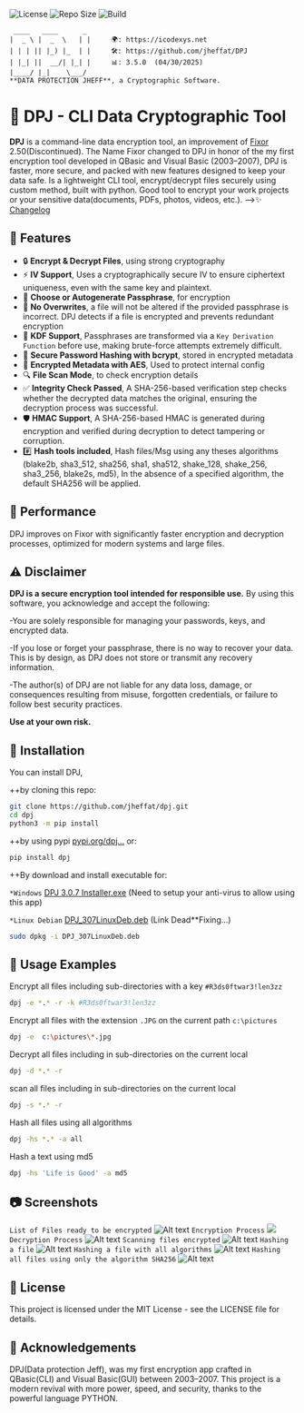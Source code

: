 ![License](https://img.shields.io/github/license/jheffat/DPJ)
![Repo Size](https://img.shields.io/github/repo-size/jheffat/DPJ)
![Build](https://img.shields.io/pypi/v/dpj)

```text
 ____   ____      _ 
|  _ \ |  _  \   | |     🌍: https://icodexys.net
| | | || |_) |_  | |     🛠️: https://github.com/jheffat/DPJ
| |_| ||  __/| |_| |     📊: 3.5.0  (04/30/2025)
|____/ |_|    \___/ 
**DATA PROTECTION JHEFF**, a Cryptographic Software.

```

# 🔐 DPJ - CLI Data Cryptographic Tool

**DPJ** is a command-line data encryption tool, an improvement of [Fixor](https://github.com/jheffat/-FiXOR) 2.50(Discontinued). The Name Fixor changed to DPJ 
 in honor of the my first encryption tool developed in QBasic and Visual Basic (2003–2007), DPJ is faster, more secure, and packed with new features designed to keep your data safe. Is a lightweight CLI tool, encrypt/decrypt files securely using custom method, built with python. Good tool to encrypt your work projects or your sensitive data(documents, PDFs, photos, videos, etc.). -->✨ [Changelog](https://github.com/jheffat/DPJ/blob/main/CHANGELOG.md)

## 🧾 Features

- 🔒 **Encrypt & Decrypt Files**, using strong cryptography
- ⚡ **IV Support**,  Uses a cryptographically secure IV to ensure ciphertext uniqueness, even with the same key and plaintext.
- 🧠 **Choose or Autogenerate Passphrase**, for encryption
- 🚫 **No Overwrites**, a file will not be altered if the provided passphrase is incorrect. DPJ detects if a file is encrypted and prevents redundant encryption
- 🔐 **KDF Support**, Passphrases are transformed via a `Key Derivation Function` before use, making brute-force attempts extremely difficult.
- 🧂 **Secure Password Hashing with bcrypt**, stored in encrypted metadata
- 🧬 **Encrypted Metadata with AES**, Used to protect internal config
- 🔍 **File Scan Mode**, to check encryption details
- ✅ **Integrity Check Passed**, A SHA-256-based verification step checks whether the decrypted data matches the original, ensuring the decryption process was successful.
- 🛡️ **HMAC Support**, A SHA-256-based HMAC is generated during encryption and verified during decryption to detect tampering or corruption.
- #️⃣ **Hash tools included**, Hash files/Msg using any theses algorithms (blake2b, sha3_512, sha256, sha1,  sha512, shake_128, shake_256, sha3_256, blake2s, md5), In the absence of a specified algorithm, the default SHA256 will be applied.

## 🚀 Performance

DPJ improves on Fixor with significantly faster encryption and decryption processes, optimized for modern systems and large files.

## ⚠️ Disclaimer
**DPJ is a secure encryption tool intended for responsible use.**
By using this software, you acknowledge and accept the following:

-You are solely responsible for managing your passwords, keys, and encrypted data.

-If you lose or forget your passphrase, there is no way to recover your data.
This is by design, as DPJ does not store or transmit any recovery information.

-The author(s) of DPJ are not liable for any data loss, damage, or consequences resulting from misuse, forgotten credentials, or failure to follow best security practices.

**Use at your own risk.**

## 🔧 Installation

You can install DPJ, 
  
  ++by cloning this repo:

```bash
git clone https://github.com/jheffat/dpj.git
cd dpj
python3 -m pip install
``` 
  ++by using pypi [pypi.org/dpj...](https://pypi.org/project/dpj/) or:
```bash
pip install dpj
```
  ++By download and install executable for:

`*Windows`
[DPJ 3.0.7 Installer.exe](https://raw.githubusercontent.com/jheffat/DPJ/main/Bins/DPJ%203.0.7%20Installer.exe)  (Need to setup your anti-virus to allow using this app)

`*Linux Debian`
[DPJ_307LinuxDeb.deb](https://raw.githubusercontent.com/jheffat/DPJ/main/Bins/DPJ%203.0.7%20Installer.deb) (Link Dead**Fixing...)

   ```bash
   sudo dpkg -i DPJ_307LinuxDeb.deb
   ```



## 🧪 Usage Examples
Encrypt all files including sub-directories with a key `#R3ds0ftwar3!len3zz`
```bash
dpj -e *.* -r -k #R3ds0ftwar3!len3zz    
```
Encrypt all files with the extension  `.JPG` on the current path `c:\pictures`
```bash
dpj -e  c:\pictures\*.jpg     
```
Decrypt all files including in sub-directories on the current local
```bash
dpj -d *.* -r  
```
scan all files including in sub-directories on the current local 
```bash
dpj -s *.* -r  
```
Hash all files using all algorithms
```bash
dpj -hs *.* -a all
```
Hash a text using md5
```bash
dpj -hs 'Life is Good' -a md5
```

## 📷 Screenshots
`List of Files ready to be encrypted`
![Alt text](https://raw.githubusercontent.com/jheffat/-DPJ/main/scrnsht/List%20to%20encrypt.png)
`Encryption Process`
![](https://raw.githubusercontent.com/jheffat/-DPJ/main/scrnsht/Encrypting.png)
`Decryption Process`
![Alt text](https://raw.githubusercontent.com/jheffat/-DPJ/main/scrnsht/Decrypting.png)
`Scanning files encrypted`
![Alt text](https://raw.githubusercontent.com/jheffat/-DPJ/main/scrnsht/Scaning%20%20encrypted%20file.png)
`Hashing a file`
![Alt text](https://raw.githubusercontent.com/jheffat/-DPJ/main/scrnsht/hashing%20a%20file.png)
`Hashing a file with all algorithms`
![Alt text](https://raw.githubusercontent.com/jheffat/-DPJ/main/scrnsht/hashing%20a%20file%20with%20all.png)
`Hashing all files using only the algorithm SHA256`
![Alt text](https://raw.githubusercontent.com/jheffat/-DPJ/main/scrnsht/hashing%20all%20files.png)


## 📜 License
This project is licensed under the MIT License - see the LICENSE file for details.


## 🙌 Acknowledgements
DPJ(Data protection Jeff), was my first encryption app crafted in QBasic(CLI) and Visual Basic(GUI) between 2003–2007. This project is a modern revival with more power, speed, and security, thanks to the powerful language PYTHON. 
